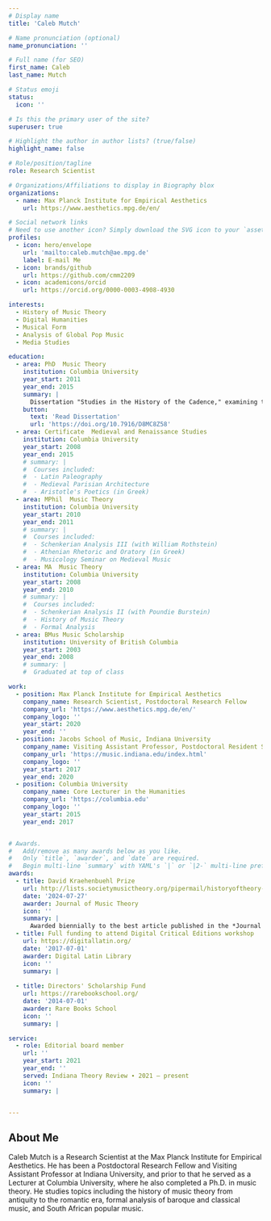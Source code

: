 ```yaml
---
# Display name
title: 'Caleb Mutch'

# Name pronunciation (optional)
name_pronunciation: ''

# Full name (for SEO)
first_name: Caleb
last_name: Mutch

# Status emoji
status:
  icon: ''

# Is this the primary user of the site?
superuser: true

# Highlight the author in author lists? (true/false)
highlight_name: false

# Role/position/tagline
role: Research Scientist

# Organizations/Affiliations to display in Biography blox
organizations:
  - name: Max Planck Institute for Empirical Aesthetics
    url: https://www.aesthetics.mpg.de/en/

# Social network links
# Need to use another icon? Simply download the SVG icon to your `assets/media/icons/` folder.
profiles:
  - icon: hero/envelope
    url: 'mailto:caleb.mutch@ae.mpg.de'
    label: E-mail Me
  - icon: brands/github
    url: https://github.com/cmm2209
  - icon: academicons/orcid
    url: https://orcid.org/0000-0003-4908-4930

interests:
  - History of Music Theory
  - Digital Humanities
  - Musical Form
  - Analysis of Global Pop Music
  - Media Studies

education:
  - area: PhD  Music Theory
    institution: Columbia University
    year_start: 2011
    year_end: 2015
    summary: |
      Dissertation "Studies in the History of the Cadence," examining the development of that concept from antiquity through the romantic period. Dissertation sponsors: David E. Cohen and Benjamin Steege.
    button:
      text: 'Read Dissertation'
      url: 'https://doi.org/10.7916/D8MC8Z58'
  - area: Certificate  Medieval and Renaissance Studies
    institution: Columbia University
    year_start: 2008
    year_end: 2015
    # summary: |
    #  Courses included:
    #  - Latin Paleography
    #  - Medieval Parisian Architecture
    #  - Aristotle's Poetics (in Greek)  
  - area: MPhil  Music Theory
    institution: Columbia University
    year_start: 2010
    year_end: 2011
    # summary: |
    #  Courses included:
    #  - Schenkerian Analysis III (with William Rothstein)
    #  - Athenian Rhetoric and Oratory (in Greek)
    #  - Musicology Seminar on Medieval Music
  - area: MA  Music Theory
    institution: Columbia University
    year_start: 2008
    year_end: 2010
    # summary: |
    #  Courses included:
    #  - Schenkerian Analysis II (with Poundie Burstein)
    #  - History of Music Theory
    #  - Formal Analysis
  - area: BMus Music Scholarship
    institution: University of British Columbia
    year_start: 2003
    year_end: 2008
    # summary: |
    #  Graduated at top of class  

work:
  - position: Max Planck Institute for Empirical Aesthetics
    company_name: Research Scientist, Postdoctoral Research Fellow
    company_url: 'https://www.aesthetics.mpg.de/en/'
    company_logo: ''
    year_start: 2020
    year_end: ''
  - position: Jacobs School of Music, Indiana University
    company_name: Visiting Assistant Professor, Postdoctoral Resident Scholar
    company_url: 'https://music.indiana.edu/index.html'
    company_logo: ''
    year_start: 2017
    year_end: 2020  
  - position: Columbia University
    company_name: Core Lecturer in the Humanities
    company_url: 'https://columbia.edu'
    company_logo: ''
    year_start: 2015
    year_end: 2017    


# Awards.
#   Add/remove as many awards below as you like.
#   Only `title`, `awarder`, and `date` are required.
#   Begin multi-line `summary` with YAML's `|` or `|2-` multi-line prefix and indent 2 spaces below.
awards:
  - title: David Kraehenbuehl Prize
    url: http://lists.societymusictheory.org/pipermail/historyoftheory-societymusictheory.org/Week-of-Mon-20240722/000106.html
    date: '2024-07-27'
    awarder: Journal of Music Theory
    icon: ''
    summary: |
      Awarded biennially to the best article published in the *Journal of Music Theory* by a scholar in early career who is untenured at time of submission.
  - title: Full funding to attend Digital Critical Editions workshop
    url: https://digitallatin.org/
    date: '2017-07-01'
    awarder: Digital Latin Library
    icon: ''
    summary: |
      
  - title: Directors' Scholarship Fund
    url: https://rarebookschool.org/
    date: '2014-07-01'
    awarder: Rare Books School
    icon: ''
    summary: |

service:
  - role: Editorial board member
    url: ''
    year_start: 2021
    year_end: ''
    served: Indiana Theory Review ∙ 2021 – present
    icon: ''
    summary: |


---
```


## About Me

Caleb Mutch is a Research Scientist at the Max Planck Institute for Empirical Aesthetics. He has been a Postdoctoral Research Fellow and Visiting Assistant Professor at Indiana University, and prior to that he served as a Lecturer at Columbia University, where he also completed a Ph.D. in music theory. He studies topics including the history of music theory from antiquity to the romantic era, formal analysis of baroque and classical music, and South African popular music.